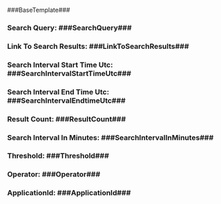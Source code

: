 ﻿###BaseTemplate###

### Search Query: ###SearchQuery###
### Link To Search Results: ###LinkToSearchResults###
### Search Interval Start Time Utc: ###SearchIntervalStartTimeUtc###
### Search Interval End Time Utc: ###SearchIntervalEndtimeUtc###
### Result Count: ###ResultCount###
### Search Interval In Minutes: ###SearchIntervalInMinutes###
### Threshold: ###Threshold###
### Operator: ###Operator###
### ApplicationId: ###ApplicationId###


